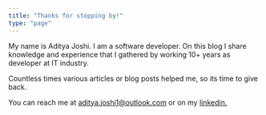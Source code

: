 ```yaml
---
title: "Thanks for stopping by!"
type: "page"
---
```



My name is Aditya Joshi. I am a software developer. On this blog I share knowledge and experience that I gathered by working 10+ years as developer at IT industry.

Countless times various articles or blog posts helped me, so its time to give back.

You can reach me at aditya.joshi1@outlook.com or on my [linkedin.](https://www.linkedin.com/in/aditya-joshi-80340919/)
